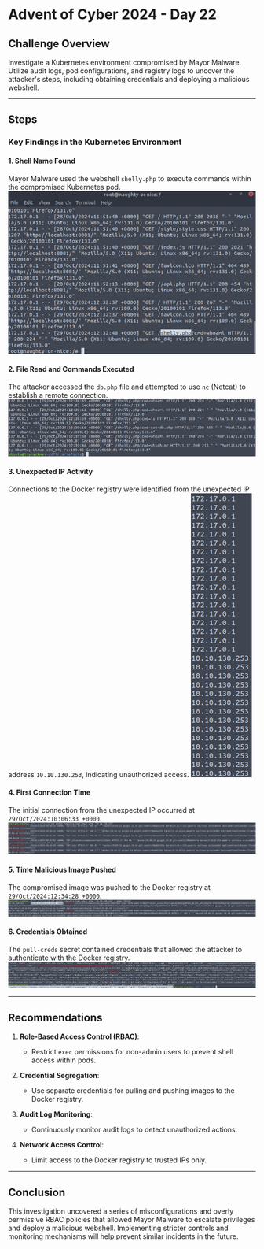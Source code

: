 
# Advent of Cyber 2024 - Day 22

## Challenge Overview
Investigate a Kubernetes environment compromised by Mayor Malware. Utilize audit logs, pod configurations, and registry logs to uncover the attacker's steps, including obtaining credentials and deploying a malicious webshell.

---

## Steps

### Key Findings in the Kubernetes Environment

#### 1. Shell Name Found
Mayor Malware used the webshell `shelly.php` to execute commands within the compromised Kubernetes pod.
![Shell Name Found](images/ShellNameFound.png)

#### 2. File Read and Commands Executed
The attacker accessed the `db.php` file and attempted to use `nc` (Netcat) to establish a remote connection.
![File Read and Commands Executed](images/FileReadAndCommandUsedforRemote.png)

#### 3. Unexpected IP Activity
Connections to the Docker registry were identified from the unexpected IP address `10.10.130.253`, indicating unauthorized access.
![Unexpected IP Activity](images/UnexpectedIP.png)

#### 4. First Connection Time
The initial connection from the unexpected IP occurred at `29/Oct/2024:10:06:33 +0000`.
![First Connection Time](images/FirstConnectionTime.png)

#### 5. Time Malicious Image Pushed
The compromised image was pushed to the Docker registry at `29/Oct/2024:12:34:28 +0000`.
![Time Image Pushed](images/TimeImagePushed.png)

#### 6. Credentials Obtained
The `pull-creds` secret contained credentials that allowed the attacker to authenticate with the Docker registry.
![Value Stored in Pull-Creds](images/ValueStoredInPullCreds.png)

---

## Recommendations

1. **Role-Based Access Control (RBAC)**:
   - Restrict `exec` permissions for non-admin users to prevent shell access within pods.

2. **Credential Segregation**:
   - Use separate credentials for pulling and pushing images to the Docker registry.

3. **Audit Log Monitoring**:
   - Continuously monitor audit logs to detect unauthorized actions.

4. **Network Access Control**:
   - Limit access to the Docker registry to trusted IPs only.

---

## Conclusion

This investigation uncovered a series of misconfigurations and overly permissive RBAC policies that allowed Mayor Malware to escalate privileges and deploy a malicious webshell. Implementing stricter controls and monitoring mechanisms will help prevent similar incidents in the future.
